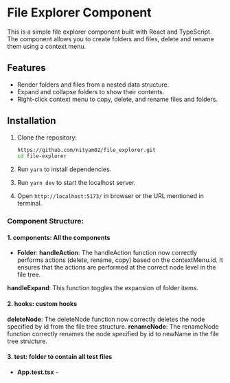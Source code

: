 # File Explorer Component

This is a simple file explorer component built with React and TypeScript. The component allows you to create folders and files, delete and rename them using a context menu.

## Features

- Render folders and files from a nested data structure.
- Expand and collapse folders to show their contents.
- Right-click context menu to copy, delete, and rename files and folders.


## Installation

1. Clone the repository:

   ```sh
   https://github.com/nityam02/file_explorer.git
   cd file-explorer

2. Run `yarn` to install dependencies.

3. Run `yarn dev` to start the localhost server.

4. Open `http://localhost:5173/` in browser or the URL mentioned in terminal.


### Component Structure:
#### 1. components: All the components
- **Folder**:
 **handleAction**: The handleAction function now correctly performs actions (delete, rename, copy) based on the contextMenu.id. It ensures that the actions are performed at the correct node level in the file tree.

**handleExpand**: This function toggles the expansion of folder items.



#### 2. hooks: custom hooks
**deleteNode**: The deleteNode function now correctly deletes the node specified by id from the file tree structure.
**renameNode**: The renameNode function correctly renames the node specified by id to newName in the file tree structure.

#### 3. test: folder to contain all test files
- **App.test.tsx** - 
